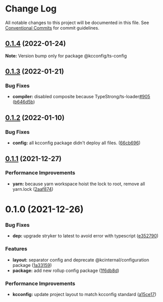 # Change Log

All notable changes to this project will be documented in this file.
See [Conventional Commits](https://conventionalcommits.org) for commit guidelines.

## [0.1.4](https://github.com/kamontat/kcutils/compare/@kcconfig/ts-config@0.1.3...@kcconfig/ts-config@0.1.4) (2022-01-24)

**Note:** Version bump only for package @kcconfig/ts-config





## [0.1.3](https://github.com/kamontat/kcutils/compare/@kcconfig/ts-config@0.1.2...@kcconfig/ts-config@0.1.3) (2022-01-21)


### Bug Fixes

* **compiler:** disabled composite because TypeStrong/ts-loader[#905](https://github.com/kamontat/kcutils/issues/905) ([b646d5b](https://github.com/kamontat/kcutils/commit/b646d5ba164bbcf82745faa60573b2884bbd92db))





## [0.1.2](https://github.com/kamontat/kcutils/compare/@kcconfig/ts-config@0.1.1...@kcconfig/ts-config@0.1.2) (2022-01-10)


### Bug Fixes

* **config:** all kcconfig package didn't deploy all files. ([66cb696](https://github.com/kamontat/kcutils/commit/66cb6968b0ad2917b53477dd5f9fec3fba97a5ff))





## [0.1.1](https://github.com/kamontat/kcutils/compare/@kcconfig/ts-config@0.1.0...@kcconfig/ts-config@0.1.1) (2021-12-27)


### Performance Improvements

* **yarn:** because yarn workspace hoist the lock to root, remove all yarn.lock ([2aaf874](https://github.com/kamontat/kcutils/commit/2aaf87404c68f6b7f1ad8deb5984b5e00ba6085e))





# 0.1.0 (2021-12-26)


### Bug Fixes

* **dep:** upgrade stryker to latest to avoid error with typescript ([e352790](https://github.com/kamontat/kcutils/commit/e352790cccfdeeab8922ef9a9f899b91c6c657d7))


### Features

* **layout:** separator config and deprecate @kcinternal/configuration package ([1a33159](https://github.com/kamontat/kcutils/commit/1a3315969554ef2ee0c97734bfd7557fadc48ded))
* **package:** add new rollup config package ([1f6db8d](https://github.com/kamontat/kcutils/commit/1f6db8d228d6a4d8c6154754ac11386fdc34ad1f))


### Performance Improvements

* **kcconfig:** update project layout to match kcconfig standard ([a15ce17](https://github.com/kamontat/kcutils/commit/a15ce17b2e93d10ecb9c883a897f2e305893ef58))
